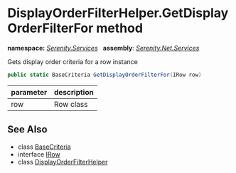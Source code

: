 # DisplayOrderFilterHelper.GetDisplayOrderFilterFor method
**namespace:** *[Serenity.Services](../../README.md#serenity.services-namespace)*   **assembly**: *[Serenity.Net.Services](../../README.md)*

Gets display order criteria for a row instance

```csharp
public static BaseCriteria GetDisplayOrderFilterFor(IRow row)
```

| parameter | description |
| --- | --- |
| row | Row class |

## See Also

* class [BaseCriteria](../Serenity.Net.Data/../../Serenity.Data/BaseCriteria.md)
* interface [IRow](../Serenity.Net.Entity/../../Serenity.Data/IRow.md)
* class [DisplayOrderFilterHelper](../DisplayOrderFilterHelper.md)